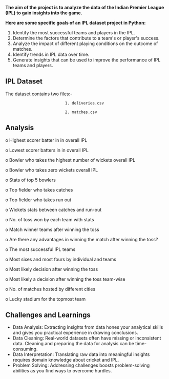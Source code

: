 **The aim of the project is to analyze the data of the Indian Premier League (IPL) to gain insights into the game.**

**Here are some specific goals of an IPL dataset project in Python:**

1. Identify the most successful teams and players in the IPL.
2. Determine the factors that contribute to a team's or player's success.
3. Analyze the impact of different playing conditions on the outcome of matches.
4. Identify trends in IPL data over time.
5. Generate insights that can be used to improve the performance of IPL teams and players.

## IPL Dataset
The dataset contains two files:-

                              1. deliveries.csv
                                  
                              2. matches.csv

## Analysis

o	Highest scorer batter in in overall IPL 

o	Lowest scorer batters in in overall IPL

o	Bowler who takes the highest number of wickets overall IPL

o	Bowler who takes zero wickets overall IPL

o	Stats of top 5 bowlers

o	Top fielder who takes catches

o	Top fielder who takes run out

o	Wickets stats between catches and run-out

o	No. of toss won by each team with stats

o	Match winner teams after winning the toss

o	Are there any advantages in winning the match after winning the toss?

o	The most successful IPL teams

o	Most sixes and most fours by individual and teams

o	Most likely decision after winning the toss

o	Most likely a decision after winning the toss team-wise

o	No. of matches hosted by different cities

o	Lucky stadium for the topmost team


## Challenges and Learnings
- Data Analysis: Extracting insights from data hones your analytical skills and gives you practical experience in drawing conclusions.
- Data Cleaning: Real-world datasets often have missing or inconsistent data. Cleaning and preparing the data for analysis can be time-consuming.
- Data Interpretation: Translating raw data into meaningful insights requires domain knowledge about cricket and IPL.
- Problem Solving: Addressing challenges boosts problem-solving abilities as you find ways to overcome hurdles.

  
